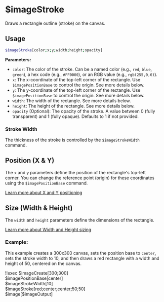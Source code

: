 # $imageStroke

Draws a rectangle outline (stroke) on the canvas.

## Usage

```bash
$imageStroke[color;x;y;width;height;opacity]
```

**Parameters:**

*   `color`: The color of the stroke.  Can be a named color (e.g., `red`, `blue`, `green`), a hex code (e.g., `#FF0000`), or an RGB value (e.g., `rgb(255,0,0)`).
*   `x`: The x-coordinate of the top-left corner of the rectangle.  Use `$imagePositionBase` to control the origin. See more details below.
*   `y`: The y-coordinate of the top-left corner of the rectangle.  Use `$imagePositionBase` to control the origin. See more details below.
*   `width`: The width of the rectangle. See more details below.
*   `height`: The height of the rectangle. See more details below.
*   `opacity` (Optional):  The opacity of the stroke. A value between 0 (fully transparent) and 1 (fully opaque). Defaults to 1 if not provided.

### Stroke Width

The thickness of the stroke is controlled by the `$imageStrokeWidth` command.

## Position (X & Y)

The `x` and `y` parameters define the position of the rectangle's top-left corner. You can change the reference point (origin) for these coordinates using the `$imagePositionBase` command.

[Learn more about X and Y positioning](./../CodeReferences/ref.imgbuild.position.md)

## Size (Width & Height)

The `width` and `height` parameters define the dimensions of the rectangle.

[Learn more about Width and Height sizing](./../CodeReferences/ref.imgbuild.size.md)

### Example:

This example creates a 300x300 canvas, sets the position base to `center`, sets the stroke width to 10, and then draws a red rectangle with a width and height of 50, centered on the canvas.

<discord-messages>
  <discord-message :bot="false" role-color="#ffcc9a" author="Member">
    !!exec $imageCreate[300;300]<br>$imagePositionBase[center]<br>$imageStrokeWidth[10]<br>$imageStroke[red;center;center;50;50]<br>$image[$imageOutput]<br><br>
  </discord-message>
  <discord-message :bot="true" role-color="#0099ff" author="Custom Command" avatar="https://media.discordapp.net/avatars/725721249652670555/781224f90c3b841ba5b40678e032f74a.webp">
    <discord-embed slot="embeds" image="https://i.imgur.com/0pqE9Ds.png"></discord-embed>
  </discord-message>
</discord-messages>